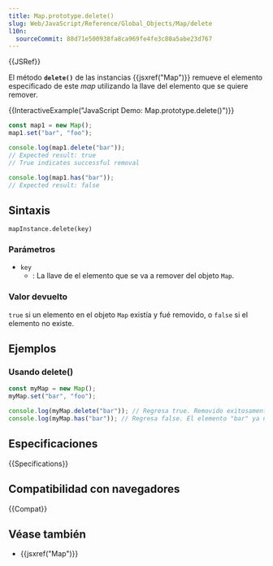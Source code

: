 ```yaml
---
title: Map.prototype.delete()
slug: Web/JavaScript/Reference/Global_Objects/Map/delete
l10n:
  sourceCommit: 88d71e500938fa8ca969fe4fe3c80a5abe23d767
---
```


{{JSRef}}

El método **`delete()`** de las instancias {{jsxref("Map")}} remueve el elemento especificado de este _map_ utilizando la llave del elemento que se quiere remover.

{{InteractiveExample("JavaScript Demo: Map.prototype.delete()")}}

```js interactive-example
const map1 = new Map();
map1.set("bar", "foo");

console.log(map1.delete("bar"));
// Expected result: true
// True indicates successful removal

console.log(map1.has("bar"));
// Expected result: false
```

## Sintaxis

```js-nolint
mapInstance.delete(key)
```

### Parámetros

- `key`
  - : La llave de el elemento que se va a remover del objeto `Map`.

### Valor devuelto

`true` si un elemento en el objeto `Map` existía y fué removido, o `false` si el elemento no existe.

## Ejemplos

### Usando delete()

```js
const myMap = new Map();
myMap.set("bar", "foo");

console.log(myMap.delete("bar")); // Regresa true. Removido exitosamente.
console.log(myMap.has("bar")); // Regresa false. El elemento "bar" ya no esta presente.
```

## Especificaciones

{{Specifications}}

## Compatibilidad con navegadores

{{Compat}}

## Véase también

- {{jsxref("Map")}}

